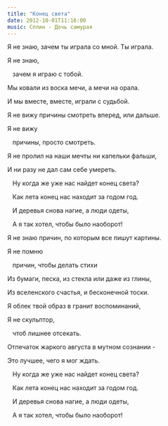 ```yaml
---
title: "Конец света"
date: 2012-10-01T11:16:00
music: Сплин - Дочь самурая
---
```


Я не знаю, зачем ты играла со мной. Ты играла.

Я не знаю,

   зачем я играю с тобой.

Мы ковали из воска мечи, а мечи на орала.

И мы вместе, вместе, играли с судьбой.



Я не вижу причины смотреть вперед, или дальше.

Я не вижу

   причины, просто смотреть.

Я не пролил на наши мечты ни капельки фальши,

И ни разу не дал сам себе умереть.



   Ну когда же уже нас найдет конец света?

   Как лета конец нас находит за годом год.

   И деревья снова нагие, а люди одеты,

   А я так хотел, чтобы было наоборот!

 

Я не знаю причин, по которым все пишут картины.

Я не помню

   причин, чтобы делать стихи

Из бумаги, песка, из стекла или даже из глины,

Из вселенского счастья, и бесконечной тоски.



Я облек твой образ в гранит воспоминаний,

Я не скульптор,

   чтоб лишнее отсекать.

Отпечаток жаркого августа в мутном сознании -

Это лучшее, чего я мог ждать.



   Ну когда же уже нас найдет конец света?

   Как лета конец нас находит за годом год.

   И деревья снова нагие, а люди одеты,

   А я так хотел, чтобы было наоборот!
